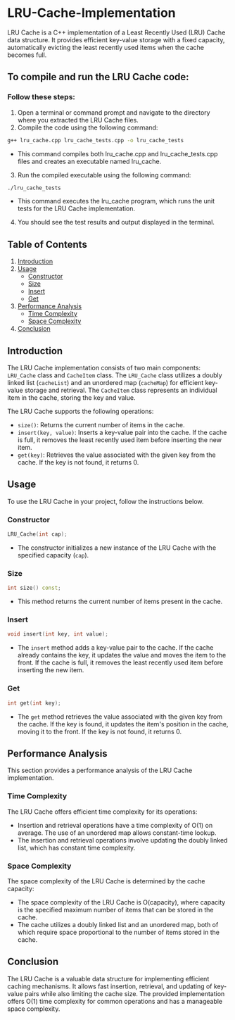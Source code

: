 # LRU-Cache-Implementation
LRU Cache is a C++ implementation of a Least Recently Used (LRU) Cache data structure. It provides efficient key-value storage with a fixed capacity, automatically evicting the least recently used items when the cache becomes full.

## To compile and run the LRU Cache code:
### Follow these steps:
1. Open a terminal or command prompt and navigate to the directory where you extracted the LRU Cache files.
2. Compile the code using the following command:
```bash
g++ lru_cache.cpp lru_cache_tests.cpp -o lru_cache_tests
```
- This command compiles both lru_cache.cpp and lru_cache_tests.cpp files and creates an executable named lru_cache.
3. Run the compiled executable using the following command:
```bash
./lru_cache_tests
```
- This command executes the lru_cache program, which runs the unit tests for the LRU Cache implementation.
4. You should see the test results and output displayed in the terminal.

## Table of Contents

1. [Introduction](#introduction)
2. [Usage](#usage)
   - [Constructor](#constructor)
   - [Size](#size)
   - [Insert](#insert)
   - [Get](#get)
3. [Performance Analysis](#performance-analysis)
   - [Time Complexity](#time-complexity)
   - [Space Complexity](#space-complexity)
4. [Conclusion](#conclusion)

## Introduction

The LRU Cache implementation consists of two main components: `LRU_Cache` class and `CacheItem` class. The `LRU_Cache` class utilizes a doubly linked list (`cacheList`) and an unordered map (`cacheMap`) for efficient key-value storage and retrieval. The `CacheItem` class represents an individual item in the cache, storing the key and value.

The LRU Cache supports the following operations:
- `size()`: Returns the current number of items in the cache.
- `insert(key, value)`: Inserts a key-value pair into the cache. If the cache is full, it removes the least recently used item before inserting the new item.
- `get(key)`: Retrieves the value associated with the given key from the cache. If the key is not found, it returns 0.

## Usage
To use the LRU Cache in your project, follow the instructions below.

### Constructor
```cpp
LRU_Cache(int cap);
```
- The constructor initializes a new instance of the LRU Cache with the specified capacity (`cap`).

### Size

```cpp
int size() const;
```
- This method returns the current number of items present in the cache.

### Insert

```cpp
void insert(int key, int value);
```
- The `insert` method adds a key-value pair to the cache. If the cache already contains the key, it updates the value and moves the item to the front. If the cache is full, it removes the least recently used item before inserting the new item.

### Get

```cpp
int get(int key);
```
- The `get` method retrieves the value associated with the given key from the cache. If the key is found, it updates the item's position in the cache, moving it to the front. If the key is not found, it returns 0.

## Performance Analysis

This section provides a performance analysis of the LRU Cache implementation.

### Time Complexity

The LRU Cache offers efficient time complexity for its operations:
- Insertion and retrieval operations have a time complexity of O(1) on average. The use of an unordered map allows constant-time lookup.
- The insertion and retrieval operations involve updating the doubly linked list, which has constant time complexity.

### Space Complexity

The space complexity of the LRU Cache is determined by the cache capacity:
- The space complexity of the LRU Cache is O(capacity), where capacity is the specified maximum number of items that can be stored in the cache.
- The cache utilizes a doubly linked list and an unordered map, both of which require space proportional to the number of items stored in the cache.


## Conclusion

The LRU Cache is a valuable data structure for implementing efficient caching mechanisms. It allows fast insertion, retrieval, and updating of key-value pairs while also limiting the cache size. The provided implementation offers O(1) time complexity for common operations and has a manageable space complexity.
